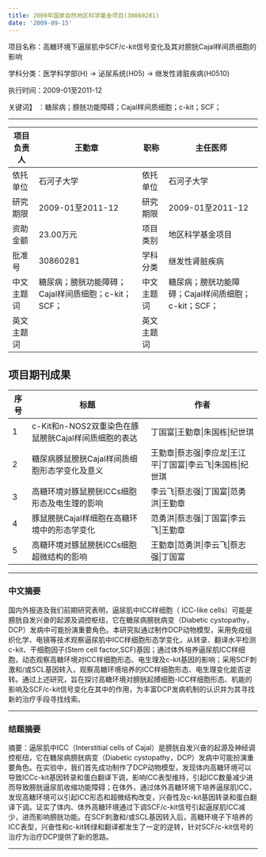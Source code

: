 ```yaml
---
title: 2009年国家自然地区科学基金项目(30860281)
date: '2009-09-15'
---
```


项目名称：高糖环境下逼尿肌中SCF/c-kit信号变化及其对膀胱Cajal样间质细胞的影响

学科分类：医学科学部(H) -\> 泌尿系统(H05) -\> 继发性肾脏疾病(H0510)

执行时间：2009-01至2011-12

关键词】 ：糖尿病；膀胱功能障碍；Cajal样间质细胞；c-kit；SCF；

------------------------------------------------------------------------

| 项目负责人 | 王勤章                                              | 职称       | 主任医师                                            |
|------------|-----------------------------------------------------|------------|-----------------------------------------------------|
| 依托单位   | 石河子大学                                          | 依托单位   | 石河子大学                                          |
| 研究期限   | 2009-01至2011-12                                    | 研究期限   | 2009-01至2011-12                                    |
| 资助金额   | 23.00万元                                           | 项目类别   | 地区科学基金项目                                    |
| 批准号     | 30860281                                            | 学科分类   | 继发性肾脏疾病                                      |
| 中文主题词 | 糖尿病；膀胱功能障碍；Cajal样间质细胞；c-kit；SCF； | 中文主题词 | 糖尿病；膀胱功能障碍；Cajal样间质细胞；c-kit；SCF； |
| 英文主题词 |                                                     | 英文主题词 |                                                     |

## 项目期刊成果

| 序号 | 标题                                                 | 作者                                                           |
|------|------------------------------------------------------|----------------------------------------------------------------|
| 1    | c-Kit和n-NOS2双重染色在豚鼠膀胱Cajal样间质细胞的表达 | 丁国富\|王勤章\|朱国栋\|纪世琪                                 |
| 2    | 糖尿病豚鼠膀胱Cajal样间质细胞形态学变化及意义        | 王勤章\|蔡志强\|李应龙\|王江平\|丁国富\|李云飞\|朱国栋\|纪世琪 |
| 3    | 高糖环境对豚鼠膀胱ICCs细胞形态及电生理的影响         | 李云飞\|蔡志强\|丁国富\|范勇洪\|王勤章                         |
| 4    | 豚鼠膀胱Cajal样细胞在高糖环境中的形态学变化          | 范勇洪\|蔡志强\|丁国富\|李云飞\|王勤章                         |
| 5    | 高糖环境对豚鼠膀胱ICCs细胞超微结构的影响             | 王勤章\|范勇洪\|李云飞\|蔡志强\|丁国富                         |

---

### 中文摘要

国内外报道及我们前期研究表明，逼尿肌中ICC样细胞（ ICC-like cells）可能是膀胱自发兴奋的起源及调控枢纽，它在糖尿病膀胱病变（Diabetic cystopathy，DCP）发病中可能扮演重要角色。本研究拟通过制作DCP动物模型，采用免疫组织化学、电镜等技术观察逼尿肌中ICC样细胞形态学变化，从转录、翻译水平检测c-kit、干细胞因子(Stem cell factor,SCF)基因；通过体外培养逼尿肌ICC样细胞，动态观察高糖环境对ICC样细胞形态、电生理及c-kit基因的影响；采用SCF刺激和/或SCL基因转入，观察高糖环境培养的ICC样细胞形态、电生理变化能否逆转。通过上述研究，旨在探讨高糖环境对膀胱起搏细胞-ICC样细胞形态、机能的影响及SCF/c-kit信号变化在其中的作用，为丰富DCP发病机制的认识并为其寻找新的治疗手段寻找线索。

------------------------------------------------------------------------

### 结题摘要

摘要：逼尿肌中ICC（Interstitial cells of Cajal）是膀胱自发兴奋的起源及神经调控枢纽，它在糖尿病膀胱病变（Diabetic cystopathy，DCP）发病中可能扮演重要角色。在实验中，我们首先成功制作了DCP动物模型，发现体内高糖环境可以导致ICCc-kit基因转录和蛋白翻译下调，影响ICC表型维持，引起ICC数量减少进而导致膀胱逼尿肌收缩功能障碍；在体外，通过体外高糖环境下培养逼尿肌ICC，发现高糖环境可以引起ICC形态和超微结构改变，兴奋性及c-kit基因转录和蛋白翻译下调。证实了体内、体外高糖环境通过下调SCF/c-kit信号引起逼尿肌ICC减少，进而影响膀胱功能。在SCF刺激和/或SCL基因转入后，高糖环境子下培养的ICC表型，兴奋性和c-kit转绿和翻译都发生了一定的逆转，针对SCF/c-kit信号的治疗为治疗DCP提供了新的思路。

---
